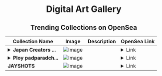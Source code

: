 <div align="center">

# Digital Art Gallery

## Trending Collections on OpenSea

| Collection Name                       | Image                                                                                     | Description                       | OpenSea Link                                                                                          |
|---------------------------------------|-------------------------------------------------------------------------------------------|-----------------------------------|--------------------------------------------------------------------------------------------------------|
| **<details><summary>Japan Creators ...</summary>Japan Creators Collection</details>** | ![Image](https://i.seadn.io/s/raw/files/1c864e135453d93446cb09304504f348.png?w=500&auto=format?w=200&auto=format) |  | <details><summary>Link</summary>[Japan Creators Collection](https://opensea.io/collection/japan-creators-collection)</details> |
| **<details><summary>Ploy padparadch...</summary>Ploy padparadcha</details>** | ![Image](https://i.seadn.io/s/raw/files/1d29c7d04eb517755167cf2807c78129.jpg?w=500&auto=format?w=200&auto=format) |  | <details><summary>Link</summary>[Ploy padparadcha](https://opensea.io/collection/ploy-padparadcha)</details> |
| **JAYSHOTS** | ![Image](https://i.seadn.io/s/raw/files/1b0d9fae5652e38f70b344dbc83a8cbf.png?w=500&auto=format?w=200&auto=format) |  | <details><summary>Link</summary>[JAYSHOTS](https://opensea.io/collection/jayshots)</details> |

</div>